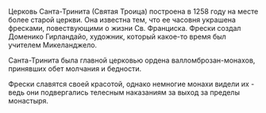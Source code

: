 Церковь Санта-Тринита (Святая Троица) построена в 1258 году на месте более старой церкви. Она известна тем, что ее часовня украшена фресками, повествующими о жизни Св. Франциска. Фрески создал Доменико Гирландайо, художник, который какое-то время был учителем Микеланджело.

Санта-Тринита была главной церковью ордена валломброзан-монахов, принявших обет молчания и бедности.

Фрески славятся своей красотой, однако немногие монахи видели их - ведь они подвергались телесным наказаниям за выход за пределы монастыря.
